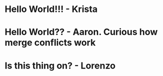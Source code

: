 # Hello World!!! - Krista
# Hello World?? - Aaron. Curious how merge conflicts work
# Is this thing on? - Lorenzo

